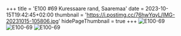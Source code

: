 +++
title = 'E100 #69 Kuressaare rand, Saaremaa'
date = 2023-10-15T19:42:45+02:00
thumbnail = 'https://i.postimg.cc/76hwYqyL/IMG-20231015-105806.jpg'
hidePageThumbnail = true
+++
![E100-69](https://i.postimg.cc/76hwYqyL/IMG-20231015-105806.jpg)
![E100-69](https://i.postimg.cc/qBt61TC0/IMG-20231015-110407.jpg)
![E100-69](https://i.postimg.cc/jjgChgxL/IMG-20231015-110620.jpg)